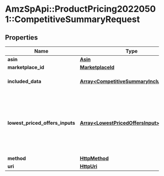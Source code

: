# AmzSpApi::ProductPricing20220501::CompetitiveSummaryRequest

## Properties
Name | Type | Description | Notes
------------ | ------------- | ------------- | -------------
**asin** | [**Asin**](Asin.md) |  | 
**marketplace_id** | [**MarketplaceId**](MarketplaceId.md) |  | 
**included_data** | [**Array&lt;CompetitiveSummaryIncludedData&gt;**](CompetitiveSummaryIncludedData.md) | The list of requested competitive pricing data for the product. | 
**lowest_priced_offers_inputs** | [**Array&lt;LowestPricedOffersInput&gt;**](LowestPricedOffersInput.md) | The list of &#x60;lowestPricedOffersInput&#x60; parameters that are used to build &#x60;lowestPricedOffers&#x60; in the response. This attribute is only valid if &#x60;lowestPricedOffers&#x60; is requested in &#x60;includedData&#x60; | [optional] 
**method** | [**HttpMethod**](HttpMethod.md) |  | 
**uri** | [**HttpUri**](HttpUri.md) |  | 

